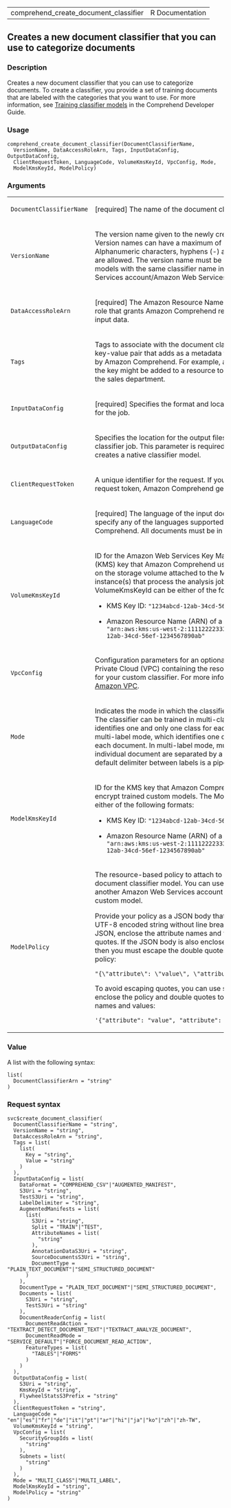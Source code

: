 <table style="width: 100%;">
<tbody>
<tr class="odd">
<td>comprehend_create_document_classifier</td>
<td style="text-align: right;">R Documentation</td>
</tr>
</tbody>
</table>

## Creates a new document classifier that you can use to categorize documents

### Description

Creates a new document classifier that you can use to categorize
documents. To create a classifier, you provide a set of training
documents that are labeled with the categories that you want to use. For
more information, see [Training classifier
models](https://docs.aws.amazon.com/comprehend/latest/dg/training-classifier-model.html)
in the Comprehend Developer Guide.

### Usage

    comprehend_create_document_classifier(DocumentClassifierName,
      VersionName, DataAccessRoleArn, Tags, InputDataConfig, OutputDataConfig,
      ClientRequestToken, LanguageCode, VolumeKmsKeyId, VpcConfig, Mode,
      ModelKmsKeyId, ModelPolicy)

### Arguments

<table>
<colgroup>
<col style="width: 35%" />
<col style="width: 65%" />
</colgroup>
<tbody>
<tr class="odd">
<td><code
id="comprehend_create_document_classifier_:_DocumentClassifierName">DocumentClassifierName</code></td>
<td><p>[required] The name of the document classifier.</p></td>
</tr>
<tr class="even">
<td><code
id="comprehend_create_document_classifier_:_VersionName">VersionName</code></td>
<td><p>The version name given to the newly created classifier. Version
names can have a maximum of 256 characters. Alphanumeric characters,
hyphens (-) and underscores (_) are allowed. The version name must be
unique among all models with the same classifier name in the Amazon Web
Services account/Amazon Web Services Region.</p></td>
</tr>
<tr class="odd">
<td><code
id="comprehend_create_document_classifier_:_DataAccessRoleArn">DataAccessRoleArn</code></td>
<td><p>[required] The Amazon Resource Name (ARN) of the IAM role that
grants Amazon Comprehend read access to your input data.</p></td>
</tr>
<tr class="even">
<td><code
id="comprehend_create_document_classifier_:_Tags">Tags</code></td>
<td><p>Tags to associate with the document classifier. A tag is a
key-value pair that adds as a metadata to a resource used by Amazon
Comprehend. For example, a tag with "Sales" as the key might be added to
a resource to indicate its use by the sales department.</p></td>
</tr>
<tr class="odd">
<td><code
id="comprehend_create_document_classifier_:_InputDataConfig">InputDataConfig</code></td>
<td><p>[required] Specifies the format and location of the input data
for the job.</p></td>
</tr>
<tr class="even">
<td><code
id="comprehend_create_document_classifier_:_OutputDataConfig">OutputDataConfig</code></td>
<td><p>Specifies the location for the output files from a custom
classifier job. This parameter is required for a request that creates a
native classifier model.</p></td>
</tr>
<tr class="odd">
<td><code
id="comprehend_create_document_classifier_:_ClientRequestToken">ClientRequestToken</code></td>
<td><p>A unique identifier for the request. If you don't set the client
request token, Amazon Comprehend generates one.</p></td>
</tr>
<tr class="even">
<td><code
id="comprehend_create_document_classifier_:_LanguageCode">LanguageCode</code></td>
<td><p>[required] The language of the input documents. You can specify
any of the languages supported by Amazon Comprehend. All documents must
be in the same language.</p></td>
</tr>
<tr class="odd">
<td><code
id="comprehend_create_document_classifier_:_VolumeKmsKeyId">VolumeKmsKeyId</code></td>
<td><p>ID for the Amazon Web Services Key Management Service (KMS) key
that Amazon Comprehend uses to encrypt data on the storage volume
attached to the ML compute instance(s) that process the analysis job.
The VolumeKmsKeyId can be either of the following formats:</p>
<ul>
<li><p>KMS Key ID:
<code>"1234abcd-12ab-34cd-56ef-1234567890ab"</code></p></li>
<li><p>Amazon Resource Name (ARN) of a KMS Key:
<code>"arn:aws:kms:us-west-2:111122223333:key/1234abcd-12ab-34cd-56ef-1234567890ab"</code></p></li>
</ul></td>
</tr>
<tr class="even">
<td><code
id="comprehend_create_document_classifier_:_VpcConfig">VpcConfig</code></td>
<td><p>Configuration parameters for an optional private Virtual Private
Cloud (VPC) containing the resources you are using for your custom
classifier. For more information, see <a
href="https://docs.aws.amazon.com/vpc/latest/userguide/what-is-amazon-vpc.html">Amazon
VPC</a>.</p></td>
</tr>
<tr class="odd">
<td><code
id="comprehend_create_document_classifier_:_Mode">Mode</code></td>
<td><p>Indicates the mode in which the classifier will be trained. The
classifier can be trained in multi-class mode, which identifies one and
only one class for each document, or multi-label mode, which identifies
one or more labels for each document. In multi-label mode, multiple
labels for an individual document are separated by a delimiter. The
default delimiter between labels is a pipe (|).</p></td>
</tr>
<tr class="even">
<td><code
id="comprehend_create_document_classifier_:_ModelKmsKeyId">ModelKmsKeyId</code></td>
<td><p>ID for the KMS key that Amazon Comprehend uses to encrypt trained
custom models. The ModelKmsKeyId can be either of the following
formats:</p>
<ul>
<li><p>KMS Key ID:
<code>"1234abcd-12ab-34cd-56ef-1234567890ab"</code></p></li>
<li><p>Amazon Resource Name (ARN) of a KMS Key:
<code>"arn:aws:kms:us-west-2:111122223333:key/1234abcd-12ab-34cd-56ef-1234567890ab"</code></p></li>
</ul></td>
</tr>
<tr class="odd">
<td><code
id="comprehend_create_document_classifier_:_ModelPolicy">ModelPolicy</code></td>
<td><p>The resource-based policy to attach to your custom document
classifier model. You can use this policy to allow another Amazon Web
Services account to import your custom model.</p>
<p>Provide your policy as a JSON body that you enter as a UTF-8 encoded
string without line breaks. To provide valid JSON, enclose the attribute
names and values in double quotes. If the JSON body is also enclosed in
double quotes, then you must escape the double quotes that are inside
the policy:</p>
<p><code
style="white-space: pre;">⁠"{\"attribute\": \"value\", \"attribute\": [\"value\"]}"⁠</code></p>
<p>To avoid escaping quotes, you can use single quotes to enclose the
policy and double quotes to enclose the JSON names and values:</p>
<p><code>'{"attribute": "value", "attribute": ["value"]}'</code></p></td>
</tr>
</tbody>
</table>

### Value

A list with the following syntax:

    list(
      DocumentClassifierArn = "string"
    )

### Request syntax

    svc$create_document_classifier(
      DocumentClassifierName = "string",
      VersionName = "string",
      DataAccessRoleArn = "string",
      Tags = list(
        list(
          Key = "string",
          Value = "string"
        )
      ),
      InputDataConfig = list(
        DataFormat = "COMPREHEND_CSV"|"AUGMENTED_MANIFEST",
        S3Uri = "string",
        TestS3Uri = "string",
        LabelDelimiter = "string",
        AugmentedManifests = list(
          list(
            S3Uri = "string",
            Split = "TRAIN"|"TEST",
            AttributeNames = list(
              "string"
            ),
            AnnotationDataS3Uri = "string",
            SourceDocumentsS3Uri = "string",
            DocumentType = "PLAIN_TEXT_DOCUMENT"|"SEMI_STRUCTURED_DOCUMENT"
          )
        ),
        DocumentType = "PLAIN_TEXT_DOCUMENT"|"SEMI_STRUCTURED_DOCUMENT",
        Documents = list(
          S3Uri = "string",
          TestS3Uri = "string"
        ),
        DocumentReaderConfig = list(
          DocumentReadAction = "TEXTRACT_DETECT_DOCUMENT_TEXT"|"TEXTRACT_ANALYZE_DOCUMENT",
          DocumentReadMode = "SERVICE_DEFAULT"|"FORCE_DOCUMENT_READ_ACTION",
          FeatureTypes = list(
            "TABLES"|"FORMS"
          )
        )
      ),
      OutputDataConfig = list(
        S3Uri = "string",
        KmsKeyId = "string",
        FlywheelStatsS3Prefix = "string"
      ),
      ClientRequestToken = "string",
      LanguageCode = "en"|"es"|"fr"|"de"|"it"|"pt"|"ar"|"hi"|"ja"|"ko"|"zh"|"zh-TW",
      VolumeKmsKeyId = "string",
      VpcConfig = list(
        SecurityGroupIds = list(
          "string"
        ),
        Subnets = list(
          "string"
        )
      ),
      Mode = "MULTI_CLASS"|"MULTI_LABEL",
      ModelKmsKeyId = "string",
      ModelPolicy = "string"
    )
